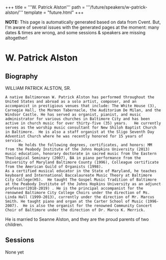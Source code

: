 +++
title = '''W. Patrick Alston'''
path = '''/future/speakers/w-patrick-alston/'''
template = "future.html"
+++

<p class="todo">
<strong>NOTE:</strong> This page is automatically generated based on data from Cvent.
But, I'm aware of several issues with the generated pages at the moment:
many dates & times are wrong, and some sessions & speakers are missing altogether!
</p>

<h1>W. Patrick Alston</h1>
<h2>Biography</h2>
<p>WILLIAM PATRICK ALSTON, SR.
 
 	A native Baltimorean W. Patrick Alston has performed throughout the United States and abroad as a solo artist, composer, and an accompanist in prestigious venues that include: The White House (3), Carnegie Hall, the Mormon Tabernacle, the Auditorium De Milan, and the Windsor Castle. He has served as organist, pianist, and music administrator for various churches in Baltimore City and has been active in church music for over thirty-five (35) years.   He currently serves as the worship music consultant for New Shiloh Baptist Church in Baltimore.  He is also a staff organist at the Sligo Seventh Day Adventist Church where he was recently honored for 15 years of service.
          He holds the following degrees, certificates, and honors: MM from the Peabody Institute of the Johns Hopkins University (2013) music education, honorary doctorate in sacred music from the Eastern Theological Seminary (2007), BA in piano performance from the University of Maryland Baltimore County (1996), Colleague certificate from the American Guild of Organists (1998). 
 	As a certified musical educator in the State of Maryland, he teaches keyboard and International Baccalaureate Music Theory at Baltimore City College(HS).  He taught The Gospel Music Tradition of Baltimore at the Peabody Institute of the Johns Hopkins University as an adjunct professor(2018-2019) . He is the principal accompanist for the renowned Baltimore City College Choirs under the direction of Ms. Linda Hall (1999-2013), currently under the direction of Mr. Marcus Smith. He taught piano and organ at the Carter School of Music (1996-2007).  He is also the organist for the renowned Community Concert Choir of Baltimore under the direction of Dr. Marco K. Merrick. 
He is married to Seanne Alston, and they are the proud parents of two children.</p>
<h2>Sessions</h2>
<p>None yet</p>

